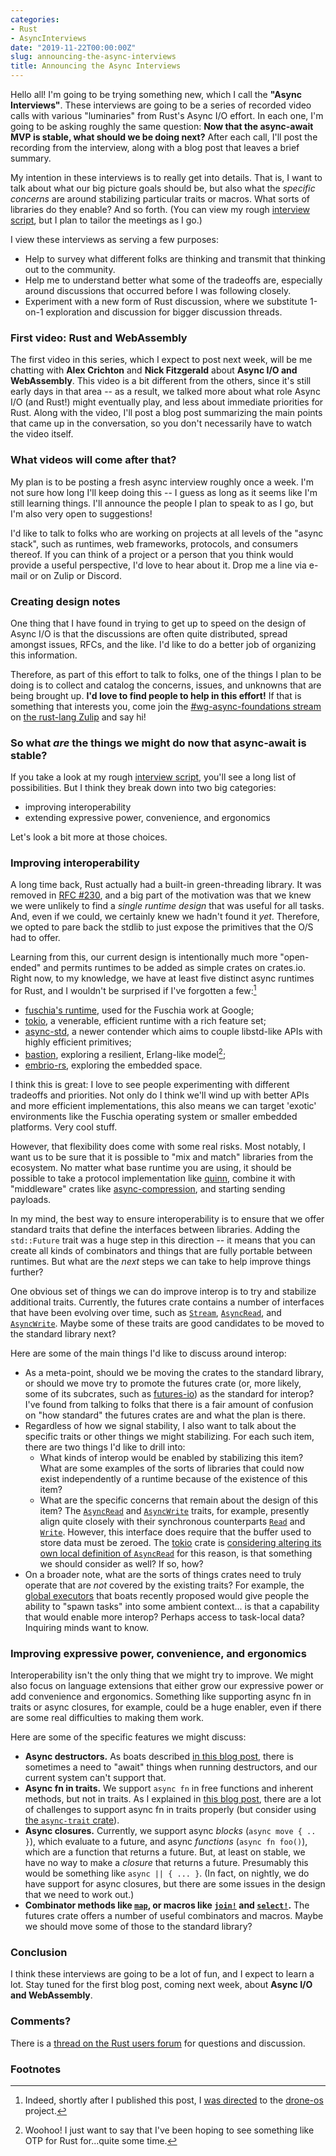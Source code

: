 ```yaml
---
categories:
- Rust
- AsyncInterviews
date: "2019-11-22T00:00:00Z"
slug: announcing-the-async-interviews
title: Announcing the Async Interviews
---
```


Hello all! I'm going to be trying something new, which I call the
**"Async Interviews"**. These interviews are going to be a series of
recorded video calls with various "luminaries" from Rust's Async I/O
effort. In each one, I'm going to be asking roughly the same question:
**Now that the async-await MVP is stable, what should we be doing
next?** After each call, I'll post the recording from the interview,
along with a blog post that leaves a brief summary.

My intention in these interviews is to really get into details. That
is, I want to talk about what our big picture goals should be, but
also what the *specific concerns* are around stabilizing particular
traits or macros. What sorts of libraries do they enable? And so
forth. (You can view my rough [interview script], but I plan to tailor
the meetings as I go.)

[interview script]: https://gist.github.com/nikomatsakis/ae2ede32c4c7d49cbda088a1539724d9

I view these interviews as serving a few purposes:

* Help to survey what different folks are thinking and transmit that
  thinking out to the community.
* Help me to understand better what some of the tradeoffs are,
  especially around discussions that occurred before I was following
  closely.
* Experiment with a new form of Rust discussion, where we substitute
  1-on-1 exploration and discussion for bigger discussion threads.

### First video: Rust and WebAssembly

The first video in this series, which I expect to post next week, will
be me chatting with **Alex Crichton** and **Nick Fitzgerald** about
**Async I/O and WebAssembly**. This video is a bit different from the
others, since it's still early days in that area -- as a result, we
talked more about what role Async I/O (and Rust!) might eventually
play, and less about immediate priorities for Rust. Along with the
video, I'll post a blog post summarizing the main points that came up
in the conversation, so you don't necessarily have to watch the video
itself.

### What videos will come after that?

My plan is to be posting a fresh async interview roughly once a week.
I'm not sure how long I'll keep doing this -- I guess as long as it
seems like I'm still learning things. I'll announce the people I plan
to speak to as I go, but I'm also very open to suggestions!

I'd like to talk to folks who are working on projects at all levels of
the "async stack", such as runtimes, web frameworks, protocols, and
consumers thereof. If you can think of a project or a person that you
think would provide a useful perspective, I'd love to hear about
it. Drop me a line via e-mail or on Zulip or Discord.

### Creating design notes

One thing that I have found in trying to get up to speed on the design
of Async I/O is that the discussions are often quite distributed,
spread amongst issues, RFCs, and the like. I'd like to do a better job
of organizing this information.

Therefore, as part of this effort to talk to folks, one of the things
I plan to be doing is to collect and catalog the concerns, issues, and
unknowns that are being brought up. **I'd love to find people to help
in this effort!** If that is something that interests you, come join
the [#wg-async-foundations stream] on [the rust-lang Zulip] and say
hi!

[#wg-async-foundations stream]: https://rust-lang.zulipchat.com/#narrow/stream/187312-wg-async-foundations
[the rust-lang Zulip]: https://rust-lang.zulipchat.com

### So what *are* the things we might do now that async-await is stable?

If you take a look at my rough [interview script], you'll see a long
list of possibilities. But I think they break down into two big
categories:

* improving interoperability
* extending expressive power, convenience, and ergonomics

Let's look a bit more at those choices.

### Improving interoperability

A long time back, Rust actually had a built-in green-threading
library.  It was removed in [RFC #230], and a big part of the
motivation was that we knew we were unlikely to find a *single runtime
design* that was useful for all tasks. And, even if we could, we
certainly knew we hadn't found it *yet*. Therefore, we opted to pare
back the stdlib to just expose the primitives that the O/S had to
offer.

[RFC #230]: https://gist.github.com/nikomatsakis/ef21d903717ef20b8bbf4ae5c1c03ba0

Learning from this, our current design is intentionally much more
"open-ended" and permits runtimes to be added as simple crates on
crates.io. Right now, to my knowledge, we have at least five distinct
async runtimes for Rust, and I wouldn't be surprised if I've forgotten
a few:[^drone-os]

[^drone-os]: Indeed, shortly after I published this post, I [was directed](https://twitter.com/redtwitdown/status/1198001288648069120) to the [drone-os](https://www.drone-os.com/) project.

* [fuschia's runtime], used for the Fuschia work at Google;
* [tokio], a venerable, efficient runtime with a rich feature set;
* [async-std], a newer contender which aims to couple libstd-like APIs
  with highly efficient primitives;
* [bastion], exploring a resilient, Erlang-like model[^woohoo];
* [embrio-rs], exploring the embedded space.

[^woohoo]: Woohoo! I just want to say that I've been hoping to see something like OTP for Rust for...quite some time.

[fuschia's runtime]: https://fuchsia.googlesource.com/
[tokio]: https://tokio.rs/
[async-std]: https://async.rs/
[bastion]: https://bastion.rs/
[actix]: https://actix.rs/
[embrio-rs]: https://github.com/Nemo157/embrio-rs

I think this is great: I love to see people experimenting with
different tradeoffs and priorities. Not only do I think we'll wind up
with better APIs and more efficient implementations, this also means
we can target 'exotic' environments like the Fuschia operating system
or smaller embedded platforms. Very cool stuff.

However, that flexibility does come with some real risks. Most
notably, I want us to be sure that it is possible to "mix and match"
libraries from the ecosystem. No matter what base runtime you are
using, it should be possible to take a protocol implementation like
[quinn], combine it with "middleware" crates like [async-compression],
and starting sending payloads.

[async-compression]: https://github.com/Nemo157/async-compression
[quinn]: https://github.com/djc/quinn

In my mind, the best way to ensure interoperability is to ensure that
we offer standard traits that define the interfaces between
libraries. Adding the `std::Future` trait was a huge step in this
direction -- it means that you can create all kinds of combinators and
things that are fully portable between runtimes. But what are the
*next* steps we can take to help improve things further?

One obvious set of things we can do improve interop is to try and
stabilize additional traits. Currently, the futures crate contains a
number of interfaces that have been evolving over time, such as
[`Stream`], [`AsyncRead`], and [`AsyncWrite`]. Maybe some of these
traits are good candidates to be moved to the standard library next?

Here are some of the main things I'd like to discuss around interop:

* As a meta-point, should we be moving the crates to the standard
  library, or should we move try to promote the futures crate (or,
  more likely, some of its subcrates, such as
  [futures-io](https://docs.rs/futures-io/0.3.1/futures_io/)) as the
  standard for interop? I've found from talking to folks that there is
  a fair amount of confusion on "how standard" the futures crates are
  and what the plan is there.
* Regardless of how we signal stability, I also want to talk about the
  specific traits or other things we might stabilizing. For each such item,
  there are two things I'd like to drill into:
    * What kinds of interop would be enabled by stabilizing this
      item? What are some examples of the sorts of libraries that
      could now exist independently of a runtime because of the
      existence of this item?
    * What are the specific concerns that remain about the design of
      this item? The [`AsyncRead`] and [`AsyncWrite`] traits, for
      example, presently align quite closely with their synchronous
      counterparts [`Read`] and [`Write`]. However, this interface
      does require that the buffer used to store data must be
      zeroed. The [tokio] crate is [considering altering its own local
      definition of `AsyncRead`][tokio#1744] for this reason, is that
      something we should consider as well? If so, how?
* On a broader note, what are the sorts of things crates need to truly
  operate that are *not* covered by the existing traits? For example,
  the [global executors] that boats recently proposed would give
  people the ability to "spawn tasks" into some ambient context... is
  that a capability that would enable more interop? Perhaps access to
  task-local data? Inquiring minds want to know.

[tokio]: https://tokio.rs/
[tokio#1744]: https://github.com/tokio-rs/tokio/pull/1744
[futures]: https://github.com/rust-lang-nursery/futures-rs/
[`AsyncRead`]: https://docs.rs/futures/0.3.1/futures/io/trait.AsyncRead.html
[`AsyncWrite`]: https://docs.rs/futures/0.3.1/futures/io/trait.AsyncWrite.html
[`Read`]: https://doc.rust-lang.org/std/io/trait.Read.html
[`Write`]: https://doc.rust-lang.org/std/io/trait.Write.html
[`Stream`]: https://docs.rs/futures/0.3.1/futures/stream/trait.Stream.html
[global executors]: https://boats.gitlab.io/blog/post/global-executors/

### Improving expressive power, convenience, and ergonomics

Interoperability isn't the only thing that we might try to improve.
We might also focus on language extensions that either grow our
expressive power or add convenience and ergonomics. Something like
supporting async fn in traits or async closures, for example, could be
a huge enabler, even if there are some real difficulties to making
them work.

Here are some of the specific features we might discuss:

* **Async destructors.** As boats described [in this blog post][adr],
  there is sometimes a need to "await" things when running
  destructors, and our current system can't support that.
* **Async fn in traits.** We support `async fn` in free functions and
  inherent methods, but not in traits. As I explained in [this blog
  post][atr], there are a lot of challenges to support async fn in
  traits properly (but consider using [the `async-trait` crate]).
* **Async closures.** Currently, we support async *blocks* (`async
  move { .. }`), which evaluate to a future, and async *functions*
  (`async fn foo()`), which are a function that returns a future. But,
  at least on stable, we have no way to make a *closure* that returns
  a future. Presumably this would be something like `async || {
  ... }`. (In fact, on nightly, we do have support for async
  closures, but there are some issues in the design that we need to
  work out.)
* **Combinator methods like [`map`], or macros like [`join!`] and
  [`select!`].** The futures crate offers a number of useful combinators
  and macros. Maybe we should move some of those to the standard
  library?

[adr]: https://boats.gitlab.io/blog/post/poll-drop/
[atr]: http://smallcultfollowing.com/babysteps/blog/2019/10/26/async-fn-in-traits-are-hard/
[the `async-trait` crate]: https://crates.io/crates/async-trait
[`map`]: https://docs.rs/futures/0.3.1/futures/future/trait.FutureExt.html#method.map
[`join!`]: https://docs.rs/futures/0.3.1/futures/macro.join.html
[`select!`]: https://docs.rs/futures/0.3.1/futures/macro.select.html

### Conclusion

I think these interviews are going to be a lot of fun, and I expect to
learn a lot. Stay tuned for the first blog post, coming next week,
about **Async I/O and WebAssembly**.

### Comments?

There is a [thread on the Rust users forum][thread] for questions and
discussion.

[thread]: https://users.rust-lang.org/t/async-interviews/35167

### Footnotes

